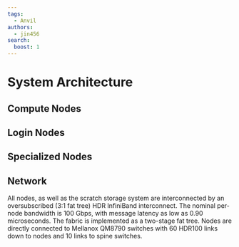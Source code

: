 ```yaml
---
tags:
  - Anvil
authors:
  - jin456
search:
  boost: 1
---
```


# System Architecture

## Compute Nodes

## Login Nodes

## Specialized Nodes

## Network

All nodes, as well as the scratch storage system are interconnected by an oversubscribed (3:1 fat tree) HDR InfiniBand interconnect. The nominal per-node bandwidth is 100 Gbps, with message latency as low as 0.90 microseconds. The fabric is implemented as a two-stage fat tree. Nodes are directly connected to Mellanox QM8790 switches with 60 HDR100 links down to nodes and 10 links to spine switches.

